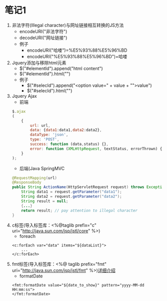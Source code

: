 # 笔记1
1. 非法字符(Illegal character)与网址链接相互转换的JS方法
	+ encodeURI("非法字符")
	+ decodeURI("网址链接")
	+ 例子
		+ encodeURI("哈喽")=%E5%93%88%E5%96%BD
		+ encodeURI("%E5%93%88%E5%96%BD")=哈喽
2. Jquery添加与移除html元素
	+ $("#elementId").append("html content")
	+ $("#elementId").html("")
	+ 例子
		+ $("#selecId").append("<option value=\" + value + "\">value</option>")
		+ $("#selecId").html("")
3. Jquery Ajax
	+ 前端
	```js
	$.ajax
    (
        {
            url: url,
            data: {data1:data1,data2:data2},
            dataType: 'json',
            type: 'POST',
            success: function (data,status) {},
            error: function (XMLHttpRequest, textStatus, errorThrown) {}
        }
    );
    ```
    + 后端(Java SpringMVC
    ```java
   	@RequestMapping(url)
    @ResponseBody
    public String ActionName(HttpServletRequest request) throws Exception {
        String data1 = request.getParameter("data1");
        String data2 = request.getParameter("data2");
        String result = null;
        {...}
        return result; // pay attention to illegal character
    }
    ```
4. c标签(导入标签库：<%@taglib prefix="c" uri="http://java.sun.com/jsp/jstl/core" %>)
	+ foreach
	```
	<c:forEach var="data" items="${dataList}">
		...
	</c:forEach>
	```
5. fmt标签(导入标签库：<%@ taglib prefix="fmt" uri="http://java.sun.com/jsp/jstl/fmt" %>)[详细介绍](http://www.runoob.com/jsp/jstl-format-formatdate-tag.html)
	 + formatDate
	 ```
	 <fmt:formatDate value="${date_to_show}" pattern="yyyy-MM-dd HH:mm:ss">
	 </fmt:formatDate>
	 ```
